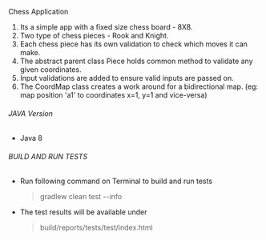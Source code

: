 Chess Application

1. Its a simple app with a fixed size chess board - 8X8.
2. Two type of chess pieces - Rook and Knight.
3. Each chess piece has its own validation to check which moves it can make.
4. The abstract parent class Piece holds common method to validate any given coordinates.
3. Input validations are added to ensure valid inputs are passed on. 
4. The CoordMap class creates a work around for a bidirectional map. (eg: map position 'a1' to coordinates x=1, y=1 and vice-versa)

###### JAVA Version
* Java 8

###### BUILD AND RUN TESTS
* Run following command on Terminal to build and run tests
    >gradlew clean test --info               
* The test results will be available under
    > build/reports/tests/test/index.html 

